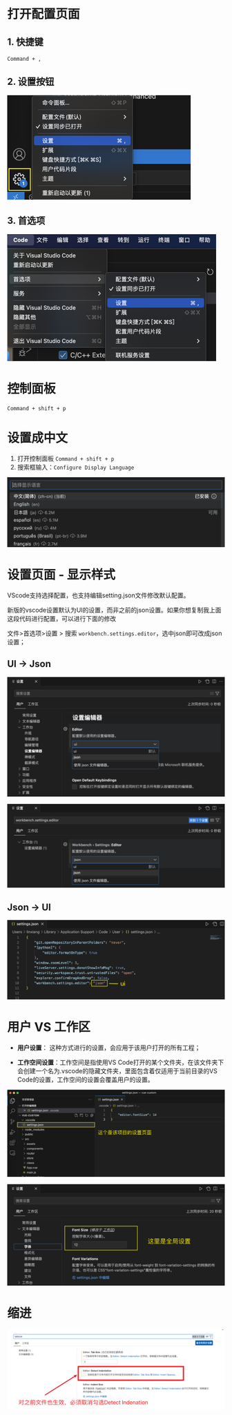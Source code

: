 # 打开配置页面

## 1. 快捷键

```
Command + ,
```

## 2. 设置按钮

<img src="images/003.png" style="zoom:50%;" />

## 3. 首选项

<img src="images/002.png" style="zoom:50%;" />



# 控制面板

```
Command + shift + p
```



# 设置成中文

1. 打开控制面板 `Command + shift + p`
2. 搜索框输入：`Configure Display Language`

![](images/001.png)



# 设置页面 - 显示样式

VScode支持选择配置，也支持编辑setting.json文件修改默认配置。

新版的vscode设置默认为UI的设置，而非之前的json设置。如果你想复制我上面这段代码进行配置，可以进行下面的修改

文件>首选项>设置 > 搜索 `workbench.settings.editor`，选中json即可改成json设置；

## UI -> Json

![](images/004.png)

![](images/005.png)

## Json -> UI

![](images/006.png)



# 用户 VS 工作区

- **用户设置**： 这种方式进行的设置，会应用于该用户打开的所有工程；

- **工作空间设置**：工作空间是指使用VS Code打开的某个文件夹，在该文件夹下会创建一个名为.vscode的隐藏文件夹，里面包含着仅适用于当前目录的VS Code的设置，工作空间的设置会覆盖用户的设置。

![](images/007.png)

![](images/008.png)



# 缩进

![](images/009.png)

















